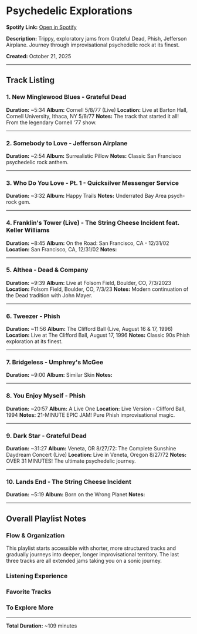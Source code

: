 # Psychedelic Explorations

**Spotify Link:** [Open in Spotify](https://open.spotify.com/playlist/6UzLiMNpPab2WL7jY628YU)

**Description:** Trippy, exploratory jams from Grateful Dead, Phish, Jefferson Airplane. Journey through improvisational psychedelic rock at its finest.

**Created:** October 21, 2025

---

## Track Listing

### 1. New Minglewood Blues - Grateful Dead
**Duration:** ~5:34
**Album:** Cornell 5/8/77 (Live)
**Location:** Live at Barton Hall, Cornell University, Ithaca, NY 5/8/77
**Notes:**
The track that started it all! From the legendary Cornell '77 show.

---

### 2. Somebody to Love - Jefferson Airplane
**Duration:** ~2:54
**Album:** Surrealistic Pillow
**Notes:**
Classic San Francisco psychedelic rock anthem.

---

### 3. Who Do You Love - Pt. 1 - Quicksilver Messenger Service
**Duration:** ~3:32
**Album:** Happy Trails
**Notes:**
Underrated Bay Area psych-rock gem.

---

### 4. Franklin's Tower (Live) - The String Cheese Incident feat. Keller Williams
**Duration:** ~8:45
**Album:** On the Road: San Francisco, CA - 12/31/02
**Location:** San Francisco, CA, 12/31/02
**Notes:**


---

### 5. Althea - Dead & Company
**Duration:** ~9:39
**Album:** Live at Folsom Field, Boulder, CO, 7/3/2023
**Location:** Folsom Field, Boulder, CO, 7/3/23
**Notes:**
Modern continuation of the Dead tradition with John Mayer.

---

### 6. Tweezer - Phish
**Duration:** ~11:56
**Album:** The Clifford Ball (Live, August 16 & 17, 1996)
**Location:** Live at The Clifford Ball, August 17, 1996
**Notes:**
Classic 90s Phish exploration at its finest.

---

### 7. Bridgeless - Umphrey's McGee
**Duration:** ~9:00
**Album:** Similar Skin
**Notes:**


---

### 8. You Enjoy Myself - Phish
**Duration:** ~20:57
**Album:** A Live One
**Location:** Live Version - Clifford Ball, 1994
**Notes:**
21-MINUTE EPIC JAM! Pure Phish improvisational magic.

---

### 9. Dark Star - Grateful Dead
**Duration:** ~31:27
**Album:** Veneta, OR 8/27/72: The Complete Sunshine Daydream Concert (Live)
**Location:** Live in Veneta, Oregon 8/27/72
**Notes:**
OVER 31 MINUTES! The ultimate psychedelic journey.

---

### 10. Lands End - The String Cheese Incident
**Duration:** ~5:19
**Album:** Born on the Wrong Planet
**Notes:**


---

## Overall Playlist Notes

### Flow & Organization
This playlist starts accessible with shorter, more structured tracks and gradually journeys into deeper, longer improvisational territory. The last three tracks are all extended jams taking you on a sonic journey.

### Listening Experience


### Favorite Tracks


### To Explore More


---

**Total Duration:** ~109 minutes
